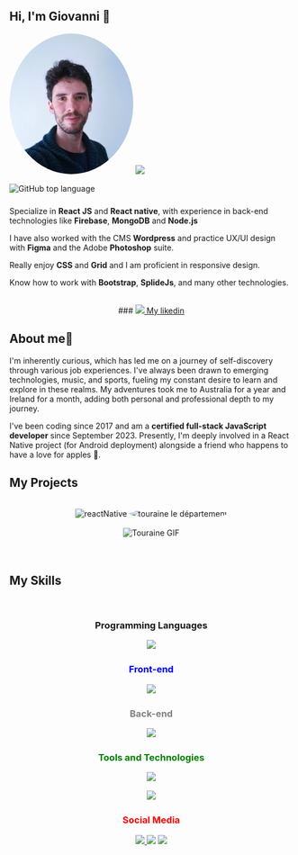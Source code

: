 
<!-- Introduction -->

## Hi, I'm Giovanni 👋



<div align="left">
  <div>
  <img height="250" width="auto" style="border-radius:50%" src="https://github.com/Gi0vak/Gi0vak/blob/main/modifMoi.jpg" alt="reactNative"/>
  <img height="250" width="auto"src="https://github-readme-stats.vercel.app/api?username=Gi0vak"/>
  
  ![GitHub top language](https://img.shields.io/github/languages/top/Gi0vak/haveyouseenmypet?color=green) 
  
  ### 
  
  </div>
  <p> Specialize in <b>React JS</b> and <b>React native</b>, with experience in back-end technologies like <b>Firebase</b>, <b>MongoDB</b> and <b>Node.js</b></p>
  <p>I have also worked with the CMS <b>Wordpress</b> and practice UX/UI design with <b>Figma</b> and the Adobe <b>Photoshop</b> suite.</p> 
  <p>Really enjoy <b>CSS</b> and <b>Grid</b> and I am proficient in responsive design. 
    <p> Know how to work with <b>Bootstrap</b>, <b>SplideJs</b>, and many other technologies.  </p>
</div>

<div align="center"> 
  
  <br>
### <a align="right" href="https://www.linkedin.com/in/giovanni-zoppis/"><img width="20" height="auto" src="https://skillicons.dev/icons?i=linkedin" /> My likedin</a>
<br>
  
</div>
  
## About me👋
<p> I'm inherently curious, which has led me on a journey of self-discovery through various job experiences. I've always been drawn to emerging technologies, music, and sports, fueling my constant desire to learn and explore in these realms. My adventures took me to Australia for a year and Ireland for a month, adding both personal and professional depth to my journey.

I've been coding since 2017 and am a <b>certified full-stack JavaScript developer</b> since September 2023. Presently, I'm deeply involved in a React Native project (for Android deployment) alongside a friend who happens to have a love for apples 🍏.</p>
  
## My Projects

  <div align="center" >
<br>
 <div>
  <img height="auto" width="200" src="https://devocean.sk.com/editorImg/2023/5/20/86c0b9b5c4e3dc4d3ee15f233b9e7b8140da91298e03f30be5576712ac8e6cd3" alt="reactNative"/>
  <img height="156" width="200" style="border-radius:50%" src="https://upload.wikimedia.org/wikipedia/fr/b/bf/Logo_Indre-et-Loire_-_2019.svg" alt="touraine le département"/>
 </div>
    <div>
    <br>
  <img src="https://github.com/Gi0vak/Gi0vak/blob/main/touraineTheGif.gif" alt="Touraine GIF"/>
  </div>
</div>
<br>
<br>


  
## My Skills


<br>

<div align="center" >
  
### Programming Languages 

<p align="center">
  <img src="https://skillicons.dev/icons?i=ts,php,py" />
</p>

### <span style="color:blue">Front-end</span>

<p align="center">
  <img src="https://skillicons.dev/icons?i=react,html,css,bootstrap,wordpress,nextjs" />
</p>

### <span style="color:gray">Back-end</span>

<p align="center">
  <img src="https://skillicons.dev/icons?i=nodejs,express,mongodb,mysql,firebase" />
</p>

### <span style="color:green">Tools and Technologies</span>

<p align="center">
  <img src="https://skillicons.dev/icons?i=figma,ps,wordpress,regex,postman" />
</p>

<p align="center">
  <img src="https://skillicons.dev/icons?i=codepen,vscode,php,py,powershell,xd" />
</p>

### <span style="color:red">Social Media</span>

<p align="center">
  <a href="https://linkedin.com/in/giovanni-zoppis/">
    <img src="https://skillicons.dev/icons?i=linkedin" />
  </a>
    <img src="https://skillicons.dev/icons?i=instagram" />
    <img src="https://skillicons.dev/icons?i=stackoverflow" />
</p>
</div>
